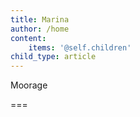 ```yaml
---
title: Marina
author: /home
content:
    items: '@self.children'
child_type: article
---
```


Moorage


===
